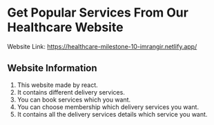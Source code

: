 # Get Popular Services From Our Healthcare Website 

Website Link: https://healthcare-milestone-10-imrangir.netlify.app/

## Website Information
1. This website made by react.
2. It contains different delivery services.
3. You can book services which you want.
4. You can choose membership which delivery services you want.
5. It contains all the delivery services details which service you want.
